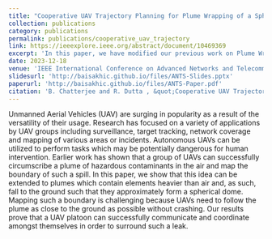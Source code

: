 ```yaml
---
title: "Cooperative UAV Trajectory Planning for Plume Wrapping of a Spherical Dome"
collection: publications
category: publications
permalink: publications/cooperative_uav_trajectory
link: https://ieeexplore.ieee.org/abstract/document/10469369
excerpt: 'In this paper, we have modified our previous work on Plume Wrapping in order to allow agents to make corrective action based on the shape of the Plume. In case of contaminants falling to the ground due to the particles being heavier than air, agents can modify their initial assumptions when encountering altitudes that violate safety considerations.'
date: 2023-12-18
venue: 'IEEE International Conference on Advanced Networks and Telecommunications Systems (ANTS)'
slidesurl: 'http://baisakhic.github.io/files/ANTS-Slides.pptx'
paperurl: 'http://baisakhic.github.io/files/ANTS-Paper.pdf'
citation: 'B. Chatterjee and R. Dutta , &quot;Cooperative UAV Trajectory Planning for Plume Wrapping of a Spherical Dome,&quot; <i> 2023 IEEE International Conference on Advanced Networks and Telecommunications Systems (ANTS), Jaipur, India, 2023, pp. 264-269,</i> doi: 10.1109/ANTS59832.2023.10469369.'
---
```



Unmanned Aerial Vehicles (UAV) are surging in popularity as a result of the versatility of their usage. Research has focused on a variety of applications by UAV groups including surveillance, target tracking, network coverage and mapping of various areas or incidents. Autonomous UAVs can be utilized to perform tasks which may be potentially dangerous for human intervention. Earlier work has shown that a group of UAVs can successfully circumscribe a plume of hazardous contaminants in the air and map the boundary of such a spill. In this paper, we show that this idea can be extended to plumes which contain elements heavier than air and, as such, fall to the ground such that they approximately form a spherical dome. Mapping such a boundary is challenging because UAVs need to follow the plume as close to the ground as possible without crashing. Our results prove that a UAV platoon can successfully communicate and coordinate amongst themselves in order to surround such a leak.